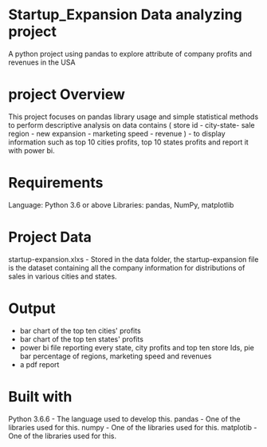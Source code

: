 # Startup_Expansion Data analyzing project
A python project using pandas to explore attribute of company profits and revenues in the USA
# project Overview
This project focuses on pandas library usage and simple statistical methods to perform descriptive analysis on data contains ( store id - city-state- sale region - new expansion - marketing speed - revenue ) - to display information such as top 10 cities profits, top 10 states profits and report it with power bi.
# Requirements
Language: Python 3.6 or above
Libraries: pandas, NumPy, matplotlib
# Project Data
startup-expansion.xlxs - Stored in the data folder, the startup-expansion file is the dataset containing all the company information for distributions of sales in various cities and states.
# Output
- bar chart of the top ten cities' profits 
- bar chart of the top ten states' profits
- power bi file reporting every state, city profits and top ten store Ids, pie bar percentage of regions, marketing speed and revenues
- a pdf report  
# Built with
Python 3.6.6 - The language used to develop this.
pandas - One of the libraries used for this.
numpy - One of the libraries used for this.
matplotib - One of the libraries used for this.
